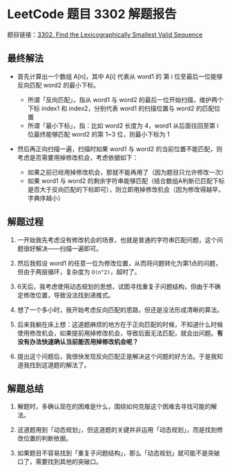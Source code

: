 # LeetCode 题目 3302 解题报告

题目链接：[3302. Find the Lexicographically Smallest Valid Sequence][3302]

## 最终解法

- 首先计算出一个数组 A[n]，其中 A[i] 代表从 word1 的 第 i 位至最后一位能够反向匹配 word2 的最小下标。
  - 所谓「反向匹配」，指从 word1 与 word2 的最后一位开始扫描，维护两个下标 index1 和 index2，分别代表 word1 的扫描位置与 word2 的匹配位置
  - 所谓「最小下标」，指：比如 word2 长度为 4，word1 从后面往回至第 i 位最终能够匹配 word2 的第 1~3 位，则最小下标为 1

- 然后再正向扫描一遍，扫描时如果 word1 与 word2 的当前位置不能匹配，则考虑是否需要用掉修改机会，考虑依据如下：
  - 如果之前已经用掉修改机会，那就不能再用了（因为题目只允许修改一次）
  - 如果 word1 与 word2 的剩余字符串能够匹配（结合数组A判断已匹配下标是否大于反向匹配的下标即可），则立即用掉修改机会（因为修改得越早，字典序越小）

## 解题过程

1. 一开始我先考虑没有修改机会的场景，也就是普通的字符串匹配问题，这个问题很好解决——扫描一遍即可。

2. 然后我假设 word1 的任意一位为修改位置，从而将问题转化为第1点的问题，但由于两层循环，复杂度为 `O(n^2)`，超时了。

3. 6天后，我考虑使用动态规划的思想，试图寻找重复子问题结构，但由于不确定修改位置，导致没法找到递推式。

4. 想了一个多小时，我开始考虑反向匹配的思路，但还是没法形成清晰的算法。

5. 后来我躺在床上想：这道题麻烦的地方在于正向匹配的时候，不知道什么时候使用修改机会，如果提前用掉修改机会，导致后面无法匹配，就会出问题。**有没有办法快速确认当前能否用掉修改机会呢？**

6. 提出这个问题后，我很快发现反向匹配正是解决这个问题的好方法。于是我知道我找到这道题的解法了。

## 解题总结

1. 解题时，多确认现在的困难是什么，围绕如何克服这个困难去寻找可能的解法。

2. 这道题用到「动态规划」，但这道题的关键并非运用「动态规划」，而是找到修改位置的判断依据。

3. 如果题目不容易找到「重复子问题结构」，那么「动态规划」就可能不是突破口了，需要找到其他的突破口。

  [3302]: https://leetcode.com/problems/find-the-lexicographically-smallest-valid-sequence/description/